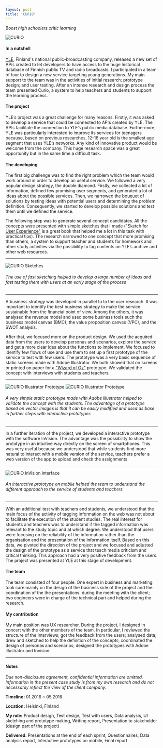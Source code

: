 ```yaml
---
layout: post
title: 'CURIO'
---
```


*Boost high schoolers critic learning*

![CURIO](https://raw.githubusercontent.com/ecodallaluna/portfolio/master/assets/img/projects/proj-1/curio_logo.jpg)

#### In a nutshell

[YLE](https://yle.fi/), Finland's national public-broadcasting company, released a new set of APIs created to let developers to have access to the huge historical database of Finnish public TV and radio broadcasts. I participated in a team of four to design a new service targeting young generations. My main support to the team was in the activities of initial research; prototype design; and user testing. After an intense research and design process the team presented Curio, a system to help teachers and students to support the learning process.

#### The project

YLE’s project was a great challenge for many reasons. Firstly, it was asked to develop a service that could be connected to APIs created by YLE. The APIs facilitate the connection to YLE’s public media database. Furthermore, YLE was particularly interested to improve its services for teenagers because, based on previous researches, 12-18 year old is the smallest age segment that uses YLE’s networks. Any kind of innovative product would be welcome from the company. This huge research space was a great opportunity but in the same time a difficult task. 

#### The developing

The first big challenge was to find the right problem which the team would work around in order to develop an useful service. We followed a very popular design strategy, the double diamond. Firstly, we collected a lot of information, defined few promising user segments, and generated a lot of ideas about the possible services. Then, we narrowed the bouquet of solutions by testing ideas with potential users and determining the problem definition. Consequently, we started to develop possible solutions and test them until we defined the service.

The following step was to generate several concept candidates. All the concepts were presented with simple sketches that I made (["Sketch for User Experience"](https://books.google.it/books?isbn=0123819598) is a great book that helped me a lot in this task with practical tips). The research narrowed to one concept that more promising than others, a system to support teacher and students for homework and other study activities via the possibility to tag contents on YLE’s archive and other web resources.

-----

![CURIO Sketches](https://raw.githubusercontent.com/ecodallaluna/portfolio/master/assets/img/projects/proj-1//curio_idea_sketches.jpg)
###### The use of fast sketching helped to develop a large number of ideas and fast testing them with users at an early stage of the process

-----

A business strategy was developed in parallel to to the user research. It was important to identify the best business strategy to make the service sustainable from the financial point of view. Among the others, it was analysed the revenue model and used some business tools such the business model canvas (BMC), the value proposition canvas (VPC), and the SWOT analysis.

After that, we focused more on the product design. We used the acquired data from the users to develop personas and scenarios, explore the service and get a more clear idea about the functions to implement. We focused to identify few flows of use and use them to set up a first prototype of the service to test with few users. The prototype was a very basic sequence of static screens made with Adobe Illustrator. We both showed that on screens or printed on paper for a ["Wizard of Oz"](https://en.wikipedia.org/wiki/Wizard_of_Oz_experiment) prototype. We validated the concept with interviews with students and teachers. 

-----

![CURIO Illustrator Prototype](https://raw.githubusercontent.com/ecodallaluna/portfolio/master/assets/img/projects/proj-1/curio_prototype_illustrator_1.jpg)
![CURIO Illustrator Prototype](https://raw.githubusercontent.com/ecodallaluna/portfolio/master/assets/img/projects/proj-1/curio_prototype_illustrator_2.jpg)

###### A very simple static prototype made with Adobe Illustrator helped to validate the concept with the students. The advantage of a prototype based on vector images is that it can be easily modified and used as base in further steps with interactive prototypes

-----

In a further iteration of the project, we developed a interactive prototype with the software InVision. The advantage was the possibility to show the prototype in an intuitive way directly on the screen of smartphones. This was very useful because we understood that while students find more natural to interact with a mobile version of the service, teachers prefer a web version of the app to upload and check the assignments.

-----

![CURIO InVision interface](https://raw.githubusercontent.com/ecodallaluna/portfolio/master/assets/img/projects/proj-1/curio_interface.jpg)
###### An interactive prototype on mobile helped the team to understand the different approach to the service of students and teachers

-----

With an additional test with teachers and students, we understood that the main focus of the activity of tagging information on the web was not about to facilitate the execution of the student studies. The real interest for students and teachers was to understand if the tagged information was relevant to the study topic and at which degree. We understood that users were focusing on the reliability of the information rather than the organisation and the presentation of the information itself. Based on this data, we pivoted the direction of the project and we focused and adjusted the design of the prototype as a service that teach media criticism and critical thinking. This approach had a very positive feedback from the users. The project was presented at YLE at this stage of development.

#### The team

The team consisted of four people. One expert in business and marketing took care mainly on the design of the business side of the project and the coordination of the the presentations  during the meeting with the client; two engineers were in charge of the technical part and helped during the research.

#### My contribution

My main position was UX researcher. During the project, I designed in concert with the other members of the team. In particular, I reviewed the structure of the interviews; got the feedback from the users; analysed data; drew and sketched to help the definition of the concepts; coordinated the design of personas and scenarios; designed the prototypes with Adobe Illustrator and Invision.

-----

#### Notes

*Due non-disclosure agreement, confidential information are omitted. Information in the present case study is from my own research and do not necessarily reflect the view of the client company.*

**Timeline:** 01.2016 ~ 05.2016

**Location:**  Helsinki, Finland

**My role:** Product design, Test design, Test with users, Data analysis, UI sketching and prototype making, Writing report, Presentation to stakeholder (design part of the project)

**Delivered:** Presentations at the end of each sprint, Questionnaires, Data analysis report, Interactive prototypes on mobile, Final report



